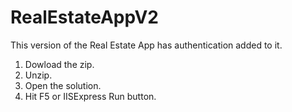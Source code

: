 # RealEstateAppV2
This version of the Real Estate App has authentication added to it.

1. Dowload the zip.
2. Unzip.
3. Open the solution.
4. Hit F5 or IISExpress Run button.

